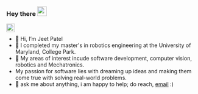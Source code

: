 ### Hey there <img src="https://media.giphy.com/media/hvRJCLFzcasrR4ia7z/giphy.gif" width="25px">
<a href="https://www.linkedin.com/in/jeetpatel242/">
  <img align="left" alt="Jeet's LinkedIN" width="22px" src="https://raw.githubusercontent.com/peterthehan/peterthehan/master/assets/linkedin.svg" />
</a>
<br />

- 👋 Hi, I’m Jeet Patel
- 🌱 I completed my master's in robotics engineering at the University of Maryland, College Park.
- 👀 My areas of interest incude software development, computer vision, robotics and Mechatronics.
- My passion for software lies with dreaming up ideas and making them come true with solving real-world problems.
- 💬 ask me about anything, i am happy to help; do reach, [email](mailto:jeetpatel242@gmail.com) :)
